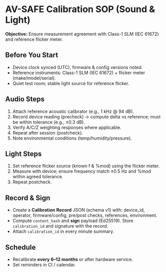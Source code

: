 # AV-SAFE Calibration SOP (Sound & Light)

**Objective:** Ensure measurement agreement with Class-1 SLM (IEC 61672) and reference flicker meter.

## Before You Start
- Device clock synced (UTC), firmware & config versions noted.
- Reference instruments: Class-1 SLM (IEC 61672) + flicker meter (make/model/serial).
- Quiet test room; stable light source for reference flicker.

## Audio Steps
1. Attach reference acoustic calibrator (e.g., 1 kHz @ 94 dB).  
2. Record device reading (precheck) → compute delta vs reference; must be within tolerance (e.g., ±0.3 dB).  
3. Verify A/C/Z weighting responses where applicable.  
4. Repeat after session (postcheck).  
5. Note environmental conditions (temp/humidity/pressure).

## Light Steps
1. Set reference flicker source (known f & %mod) using the flicker meter.  
2. Measure with device; ensure frequency match ±0.5 Hz and %mod within agreed tolerance.  
3. Repeat postcheck.

## Record & Sign
- Create a **Calibration Record** JSON (schema v1) with: device_id, operator, firmware/config, pre/post checks, references, environment.
- Compute `content_hash` and **sign** payload (Ed25519). Store `calibration_id` and signature with the record.
- Attach `calibration_id` in every minute summary.

## Schedule
- Recalibrate **every 6–12 months** or after hardware service.  
- Set reminders in CI / calendar.
